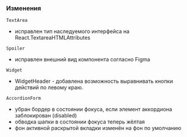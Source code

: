 ### Изменения

`TextArea`

- исправлен тип наследуемого интерфейса на React.TextareaHTMLAttributes
    
`Spoiler`

- исправлен внешний вид компонента согласно Figma
    
`Widget`

- WidgetHeader - добавлена возможность выравнивать кнопки действий по левому краю.
    
`AccordionForm` 

- убран бордер в состоянии фокуса, если элемент аккордиона заблокирован (disabled)
- обводка шапки в состоянии фокуса теперь жёлтая
- фон активной раскрытой вкладки изменён на фон по умолчанию
    